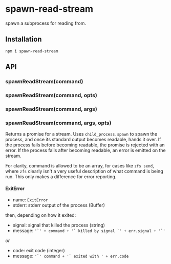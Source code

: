 # spawn-read-stream

  spawn a subprocess for reading from.

## Installation

    npm i spawn-read-stream

## API
### spawnReadStream(command)
### spawnReadStream(command, opts)
### spawnReadStream(command, args)
### spawnReadStream(command, args, opts)

  Returns a promise for a stream.
  Uses `child_process.spawn` to spawn the process, and once its standard output becomes readable, hands it over.
  If the process fails before becoming readable, the promise is rejected with an error.
  If the process fails after becoming readable, an error is emitted on the stream.

  For clarity, command is allowed to be an array, for cases like `zfs send`, where `zfs` clearly isn't a very useful description of what command is being run.
  This only makes a difference for error reporting.

#### ExitError

  * name: `ExitError`
  * stderr: stderr output of the process (Buffer)

  then, depending on how it exited:

  * signal: signal that killed the process (string)
  * message: ``'`' + command + '` killed by signal `' + err.signal + '`'``

  *or*

  * code: exit code (integer)
  * message: ``'`' command + '` exited with ' + err.code``

